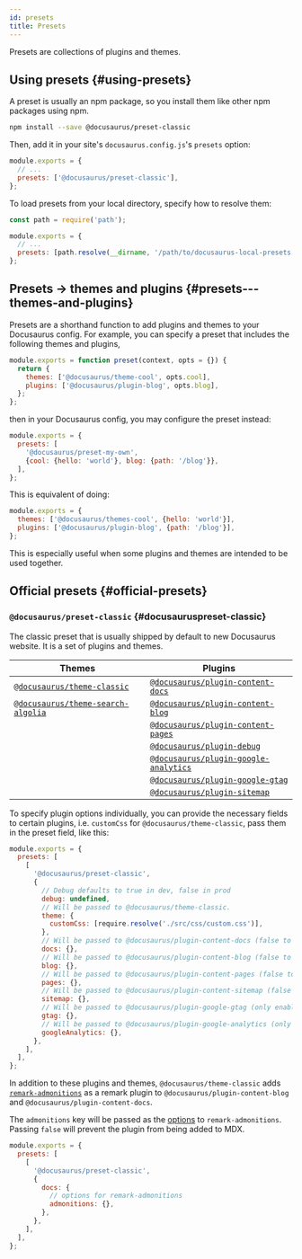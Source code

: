 ```yaml
---
id: presets
title: Presets
---
```


Presets are collections of plugins and themes.

## Using presets {#using-presets}

A preset is usually an npm package, so you install them like other npm packages using npm.

```bash npm2yarn
npm install --save @docusaurus/preset-classic
```

Then, add it in your site's `docusaurus.config.js`'s `presets` option:

```jsx {3} title="docusaurus.config.js"
module.exports = {
  // ...
  presets: ['@docusaurus/preset-classic'],
};
```

To load presets from your local directory, specify how to resolve them:

```jsx {5} title="docusaurus.config.js"
const path = require('path');

module.exports = {
  // ...
  presets: [path.resolve(__dirname, '/path/to/docusaurus-local-presets')],
};
```

## Presets -> themes and plugins {#presets---themes-and-plugins}

Presets are a shorthand function to add plugins and themes to your Docusaurus config. For example, you can specify a preset that includes the following themes and plugins,

```js
module.exports = function preset(context, opts = {}) {
  return {
    themes: ['@docusaurus/theme-cool', opts.cool],
    plugins: ['@docusaurus/plugin-blog', opts.blog],
  };
};
```

then in your Docusaurus config, you may configure the preset instead:

```jsx {3} title="docusaurus.config.js"
module.exports = {
  presets: [
    '@docusaurus/preset-my-own',
    {cool: {hello: 'world'}, blog: {path: '/blog'}},
  ],
};
```

This is equivalent of doing:

```jsx title="docusaurus.config.js"
module.exports = {
  themes: ['@docusaurus/themes-cool', {hello: 'world'}],
  plugins: ['@docusaurus/plugin-blog', {path: '/blog'}],
};
```

This is especially useful when some plugins and themes are intended to be used together.

## Official presets {#official-presets}

### `@docusaurus/preset-classic` {#docusauruspreset-classic}

The classic preset that is usually shipped by default to new Docusaurus website. It is a set of plugins and themes.

| Themes | Plugins |
| --- | --- |
| [`@docusaurus/theme-classic`](./api/themes/theme-configuration.md) | [`@docusaurus/plugin-content-docs`](./api/plugins/plugin-content-docs.md) |
| [`@docusaurus/theme-search-algolia`](./api/themes/theme-search-algolia.md) | [`@docusaurus/plugin-content-blog`](./api/plugins/plugin-content-blog.md) |
|  | [`@docusaurus/plugin-content-pages`](./api/plugins/plugin-content-pages.md) |
|  | [`@docusaurus/plugin-debug`](./api/plugins/plugin-debug.md) |
|  | [`@docusaurus/plugin-google-analytics`](./api/plugins/plugin-google-analytics.md) |
|  | [`@docusaurus/plugin-google-gtag`](./api/plugins/plugin-google-gtag.md) |
|  | [`@docusaurus/plugin-sitemap`](./api/plugins/plugin-sitemap.md) |

To specify plugin options individually, you can provide the necessary fields to certain plugins, i.e. `customCss` for `@docusaurus/theme-classic`, pass them in the preset field, like this:

```js title="docusaurus.config.js"
module.exports = {
  presets: [
    [
      '@docusaurus/preset-classic',
      {
        // Debug defaults to true in dev, false in prod
        debug: undefined,
        // Will be passed to @docusaurus/theme-classic.
        theme: {
          customCss: [require.resolve('./src/css/custom.css')],
        },
        // Will be passed to @docusaurus/plugin-content-docs (false to disable)
        docs: {},
        // Will be passed to @docusaurus/plugin-content-blog (false to disable)
        blog: {},
        // Will be passed to @docusaurus/plugin-content-pages (false to disable)
        pages: {},
        // Will be passed to @docusaurus/plugin-content-sitemap (false to disable)
        sitemap: {},
        // Will be passed to @docusaurus/plugin-google-gtag (only enabled when explicitly specified)
        gtag: {},
        // Will be passed to @docusaurus/plugin-google-analytics (only enabled when explicitly specified)
        googleAnalytics: {},
      },
    ],
  ],
};
```

In addition to these plugins and themes, `@docusaurus/theme-classic` adds [`remark-admonitions`](https://github.com/elviswolcott/remark-admonitions) as a remark plugin to `@docusaurus/plugin-content-blog` and `@docusaurus/plugin-content-docs`.

The `admonitions` key will be passed as the [options](https://github.com/elviswolcott/remark-admonitions#options) to `remark-admonitions`. Passing `false` will prevent the plugin from being added to MDX.

```js title="docusaurus.config.js"
module.exports = {
  presets: [
    [
      '@docusaurus/preset-classic',
      {
        docs: {
          // options for remark-admonitions
          admonitions: {},
        },
      },
    ],
  ],
};
```
